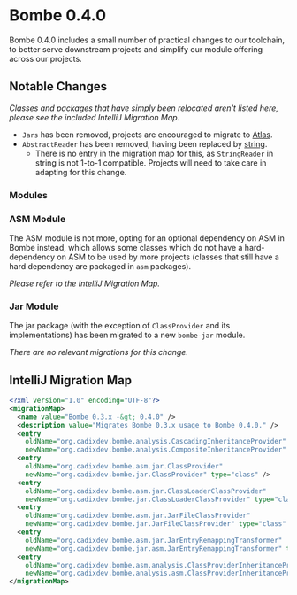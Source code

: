 Bombe 0.4.0
===========

Bombe 0.4.0 includes a small number of practical changes to our toolchain, to better serve
downstream projects and simplify our module offering across our projects.

## Notable Changes

*Classes and packages that have simply been relocated aren't listed here, please see the
included IntelliJ Migration Map.*

- `Jars` has been removed, projects are encouraged to migrate to [Atlas](atlas).
- `AbstractReader` has been removed, having been replaced by [string].
  - There is no entry in the migration map for this, as `StringReader` in string is not
    1-to-1 compatible. Projects will need to take care in adapting for this change.
    
### Modules

### ASM Module

The ASM module is not more, opting for an optional dependency on ASM in Bombe instead,
which allows some classes which do not have a hard-dependency on ASM to be used by more
projects (classes that still have a hard dependency are packaged in `asm` packages).

*Please refer to the IntelliJ Migration Map.*

### Jar Module

The jar package (with the exception of `ClassProvider` and its implementations) has been
migrated to a new `bombe-jar` module.

*There are no relevant migrations for this change.*

## IntelliJ Migration Map

```xml
<?xml version="1.0" encoding="UTF-8"?>
<migrationMap>
  <name value="Bombe 0.3.x -&gt; 0.4.0" />
  <description value="Migrates Bombe 0.3.x usage to Bombe 0.4.0." />
  <entry
  	oldName="org.cadixdev.bombe.analysis.CascadingInheritanceProvider"
  	newName="org.cadixdev.bombe.analysis.CompositeInheritanceProvider" type="class" />
  <entry
  	oldName="org.cadixdev.bombe.asm.jar.ClassProvider"
  	newName="org.cadixdev.bombe.jar.ClassProvider" type="class" />
  <entry
  	oldName="org.cadixdev.bombe.asm.jar.ClassLoaderClassProvider"
  	newName="org.cadixdev.bombe.jar.ClassLoaderClassProvider" type="class" />
  <entry
  	oldName="org.cadixdev.bombe.asm.jar.JarFileClassProvider"
  	newName="org.cadixdev.bombe.jar.JarFileClassProvider" type="class" />
  <entry
  	oldName="org.cadixdev.bombe.asm.jar.JarEntryRemappingTransformer"
  	newName="org.cadixdev.bombe.jar.asm.JarEntryRemappingTransformer" type="class" />
  <entry
  	oldName="org.cadixdev.bombe.asm.analysis.ClassProviderInheritanceProvider"
  	newName="org.cadixdev.bombe.analysis.asm.ClassProviderInheritanceProvider" type="class" />
</migrationMap>
```

[atlas]: https://github.com/CadixDev/Atlas
[string]: https://github.com/jamiemansfield/string
